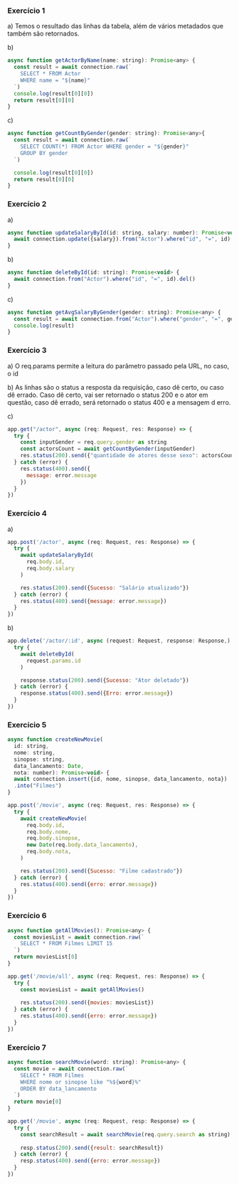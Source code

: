 ### Exercício 1
a) Temos o resultado das linhas da tabela, além de vários metadados que também são retornados.

b)
```javascript
async function getActorByName(name: string): Promise<any> {
  const result = await connection.raw(`
    SELECT * FROM Actor
    WHERE name = "${name}"
  `)
  console.log(result[0][0])
  return result[0][0]
}
```

c)
```javascript
async function getCountByGender(gender: string): Promise<any>{
  const result = await connection.raw(`
    SELECT COUNT(*) FROM Actor WHERE gender = "${gender}"
    GROUP BY gender
  `)

  console.log(result[0][0])
  return result[0][0]
}
```

### Exercício 2
a)
```javascript
async function updateSalaryById(id: string, salary: number): Promise<void> {
  await connection.update({salary}).from("Actor").where("id", "=", id)
}
```

b)
```javascript
async function deleteById(id: string): Promise<void> {
  await connection.from("Actor").where("id", "=", id).del()
}
```

c) 
```javascript
async function getAvgSalaryByGender(gender: string): Promise<any> {
  const result = await connection.from("Actor").where("gender", "=", gender).avg("salary")
  console.log(result)
}
```

### Exercício 3
a) O req.params permite a leitura do parâmetro passado pela URL, no caso, o id

b) As linhas são o status a resposta da requisição, caso dê certo, ou caso dê errado. Caso dê certo, vai ser retornado o status 200 e o ator em questão, caso dê errado, será retornado o status 400 e a mensagem d erro.

c)
```javascript
app.get("/actor", async (req: Request, res: Response) => {
  try {
    const inputGender = req.query.gender as string
    const actorsCount = await getCountByGender(inputGender)
    res.status(200).send({"quantidade de atores desse sexo": actorsCount})
  } catch (error) {
    res.status(400).send({
      message: error.message
    })
  }
})
```

### Exercício 4
a)
```javascript
app.post('/actor', async (req: Request, res: Response) => {
  try {
    await updateSalaryById(
      req.body.id,
      req.body.salary
    )

    res.status(200).send({Sucesso: "Salário atualizado"})
  } catch (error) {
    res.status(400).send({message: error.message})
  }
})
```

b)
```javascript
app.delete('/actor/:id', async (request: Request, response: Response,) => {
  try {
    await deleteById(
      request.params.id
    )

    response.status(200).send({Sucesso: "Ator deletado"})
  } catch (error) {
    response.status(400).send({Erro: error.message})
  }
})
```

### Exercício 5
```javascript
async function createNewMovie(
  id: string, 
  nome: string, 
  sinopse: string, 
  data_lancamento: Date, 
  nota: number): Promise<void> {
  await connection.insert({id, nome, sinopse, data_lancamento, nota})
  .into("Filmes")
}

app.post('/movie', async (req: Request, res: Response) => {
  try {
    await createNewMovie(
      req.body.id,
      req.body.nome,
      req.body.sinopse,
      new Date(req.body.data_lancamento),
      req.body.nota,
    )

    res.status(200).send({Sucesso: "Filme cadastrado"})
  } catch (error) {
    res.status(400).send({erro: error.message})
  }
})
```

### Exercício 6
```javascript
async function getAllMovies(): Promise<any> {
  const moviesList = await connection.raw(`
    SELECT * FROM Filmes LIMIT 15
  `)
  return moviesList[0]
}

app.get('/movie/all', async (req: Request, res: Response) => {
  try {
    const moviesList = await getAllMovies()
  
    res.status(200).send({movies: moviesList})
  } catch (error) {
    res.status(400).send({erro: error.message})
  }
})
```

### Exercício 7
```javascript
async function searchMovie(word: string): Promise<any> {
  const movie = await connection.raw(`
    SELECT * FROM Filmes
    WHERE nome or sinopse like "%${word}%"
    ORDER BY data_lancamento
  `)
  return movie[0]
}

app.get('/movie', async (req: Request, resp: Response) => {
  try {
    const searchResult = await searchMovie(req.query.search as string)
    
    resp.status(200).send({result: searchResult})
  } catch (error) {
    resp.status(400).send({erro: error.message})
  }
})
```
